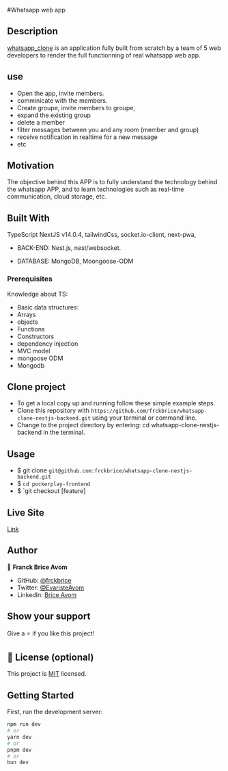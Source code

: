#Whatsapp web app

## Description

[whatsapp_clone](https://wclone.vercel.app) is an application fully built from scratch by a team of 5 web developers to render the full functionning of real whatsapp web app.

## use

  - Open the app, invite members.
  - comminicate with the members. 
  - Create groupe, invite members to groupe,
  - expand the existing group
  - delete a member
  - filter messages between you and any room (member and group)
  - receive notification in realtime for a new message
  - etc

## Motivation
The objective behind this APP is to fully understand the technology behind the whatsapp APP, and to learn technologies such as real-time communication, cloud storage, etc.

## Built With

 TypeScript  NextJS v14.0.4, tailwindCss, socket.io-client, next-pwa, 

- BACK-END: Nest.js, nest/websocket.

- DATABASE: MongoDB, Moongoose-ODM

### Prerequisites

Knowledge about TS:

- Basic data structures:
- Arrays
- objects
- Functions
- Constructors
- dependency injection
- MVC model
- mongoose ODM
- Mongodb

## Clone project

- To get a local copy up and running follow these simple example steps.
- Clone this repository with `https://github.com/frckbrice/whatsapp-clone-nestjs-backend.git` using your terminal or command line.
- Change to the project directory by entering: cd whatsapp-clone-nestjs-backend in the terminal.

## Usage

- $ git clone `git@github.com:frckbrice/whatsapp-clone-nestjs-backend.git `
- $ `cd pockerplay-frontend `
- $ `git checkout [feature]


## Live Site

[Link](https://wclone.vercel.app/)

## Author

👤 **Franck Brice Avom**

- GitHub: [@frckbrice](https://github.com/frckbrice)
- Twitter: [@EvaristeAvom](https://twitter.com/EvaristeAvom)
- LinkedIn: [Brice Avom](https://www.linkedin.com/in/avombrice/)

## Show your support

Give a ⭐️ if you like this project!

## 📝 License (optional)

This project is [MIT](./LICENSE) licensed.


## Getting Started

First, run the development server:

```bash
npm run dev
# or
yarn dev
# or
pnpm dev
# or
bun dev
```
